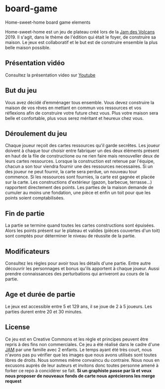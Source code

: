 # board-game
Home-sweet-home board game elements

Home-sweet-home est un jeu de plateau créé lors de la [Jam des Volcans](http://jam-des-volcans.fr/) 2019. Il s'agit, dans le thème de l'édition qui était le foyer, de construire sa maison. Le jeux est collaboratif et le but est de construire ensemble la plus belle maison possible.

## Présentation vidéo
Consultez la présentation video sur [Youtube](https://youtu.be/huDcz0PK1o8)

## But du jeu
Vous avez décidé d’emménager tous ensemble. Vous devez construire la maison de vos rêves en mettant en commun vos ressources et  vos réflexions afin de construire votre future chez vous. Plus votre maison sera belle et confortable, plus vous serez méritant et heureux chez vous. 

## Déroulement du jeu
Chaque joueur reçoit des cartes ressources qu'il garde secrêtes. Les joueur doivent à chaque tour choisir entre fabriquer un des deux éléments présent en haut de la file de constructione ou ne rien faire mais renouveller deux de leurs cartes ressources.
Lorsque la construction est retenue par l'équipe, chacun a son tour viendra fournir une des ressources necessaires. Si un des joueur ne peut fournir, la carte sera perdue, un nouveau tour commence. Si les ressources sont fournies, la carte est gagnée et placée sur la carte.
Les constructions d'extérieur (gazon, barbecue, terrasse...) rapportent directement des points. Les parties de la maison demande de cumuler au moins une fondation, une pièce et enfin un toit pour que les points soient comptabilisées.

## Fin de partie
La partie se termine quand toutes les cartes constructions sont épuisées. Alors les points présent sur le plateau et valides (pièces couvertes d'un toit) sont comptés pour déterminer le niveau de réussite de la partie.

## Modificateurs
Consultez les règles pour avoir tous les détails d'une partie. Entre autre découvrir les personnages et bonus qu'ils apportent à chaque joueur. Aussi prendre connaissances des perturbations qui arriveront au cours de la partie.

## Age et durée de partie
Le jeux est accessible entre 5 et 129 ans, il se joue de 2 à 5 joueurs. Les parties durent entre 20 et 30 minutes.

## License
Ce jeu est en Creative Commons et les règle et principes peuvent être repris à des fins non commerciales.
Ce jeu a été réalisé dans le cadre d'une [JAM](https://globalgamejam.org/) par une famille avec 2 enfants. Le temps ayant été très court, nous n'avons pas pu vérifier que les images que nous avons utilisés sont toutes libres de droits. Nous sommes même convaincu du contraire. Nous nous en excusons auprès de leur auteurs et invitons donc toutes personne amené à forker ce repo à concidérer se fait. **Si un graphiste passe par là et veux nous proposer de nouveaux fonds de carte nous aprécierons les merge request**

